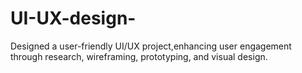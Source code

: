 # UI-UX-design-
Designed a user-friendly UI/UX project,enhancing user engagement through research, wireframing, prototyping, and visual design.

